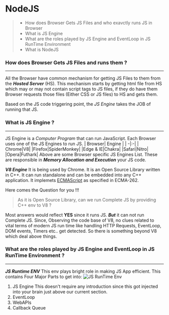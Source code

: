 # NodeJS
> - How does Browser Gets JS Files and who exavctly runs JS in Browser
> - What is JS Engine
> - What are the roles played by JS Engine and EventLoop in JS RunTime Environment
> - What is NodeJS


### How does Browser Gets JS Files and runs them ?
***
All the Browser have common mechanism for getting JS Files to them from the ***Hosted Server*** (HS). This mechanism starts by getting html file from HS which may or may not contain script tags to JS files, if they do have them Browser requests those files (Either CSS or JS files) to HS and gets them. 

Based on the JS code triggering point, the *JS Engine* takes the JOB of running that JS.

### What is JS Engine ?
***
JS Engine is a *Computer Program* that can run JavaScript.  Each Browser uses one of the JS Engines to run JS. 
| Browser| Engine |
| -|:-|
| Chrome|V8|
|Firefox|SpiderMonkey|
|Edge & IE|Chakra|
|Safari|Nitro|
|Opera|Futhark|
Above are some Browser specific JS Engines List.
These are responsible in ***Memory Allocation and Execution*** your JS code.

***V8 Engine***
It is being used by Chrome. It is an Open Source Library written in C++. It can run standalone and can be embedded into any C++ application. It implemets [ECMAScript](https://en.wikipedia.org/wiki/ECMAScript) as specified in ECMA-262.
 
Here comes the Question for you !!!
> As it is Open Source Library, can we run Complete JS by providing C++ env to V8 ?

Most answers would reflect **YES** since it runs JS. 
***But***
it can not run Complete JS. Since, Observing the code base of V8, no clues related to vital terms of modern JS run time like handling HTTP Requests, EventLoop, DOM events, Timers etc.. get detected. So there is something beyond V8 which deal above things.

### What are the roles played by JS Engine and EventLoop in JS RunTime Environment ?
***
***JS Runtime ENV***
This env plays bright role in making JS App efficient. This contains Four Major Parts to get into:
![JS RunTime Env](https://s3.amazonaws.com/media-p.slid.es/uploads/1011920/images/5841485/JS_Runtime.png)

1. JS Engine
	This doesn't require any introduction since this got injected into your brain just above our current section.
2. EventLoop
3. WebAPIs
4. Callback Queue
